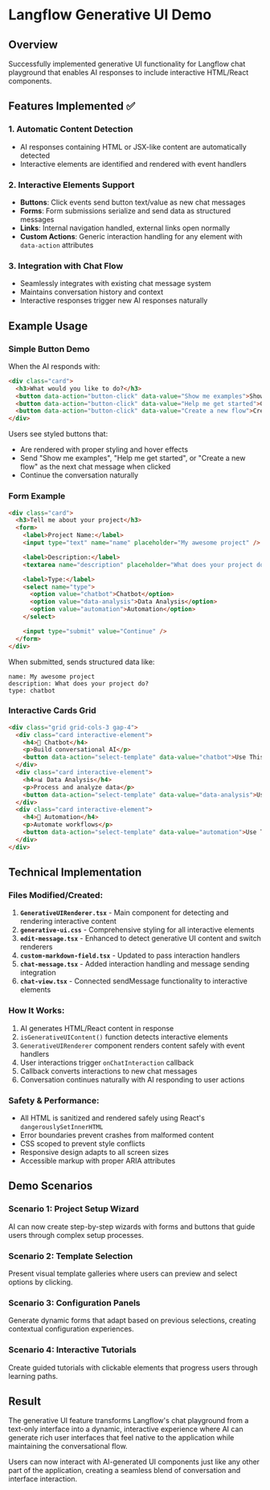 # Langflow Generative UI Demo

## Overview
Successfully implemented generative UI functionality for Langflow chat playground that enables AI responses to include interactive HTML/React components.

## Features Implemented ✅

### 1. **Automatic Content Detection**
- AI responses containing HTML or JSX-like content are automatically detected
- Interactive elements are identified and rendered with event handlers

### 2. **Interactive Elements Support**
- **Buttons**: Click events send button text/value as new chat messages
- **Forms**: Form submissions serialize and send data as structured messages
- **Links**: Internal navigation handled, external links open normally
- **Custom Actions**: Generic interaction handling for any element with `data-action` attributes

### 3. **Integration with Chat Flow**
- Seamlessly integrates with existing chat message system
- Maintains conversation history and context
- Interactive responses trigger new AI responses naturally

## Example Usage

### Simple Button Demo
When the AI responds with:
```html
<div class="card">
  <h3>What would you like to do?</h3>
  <button data-action="button-click" data-value="Show me examples">Show Examples</button>
  <button data-action="button-click" data-value="Help me get started">Get Help</button>
  <button data-action="button-click" data-value="Create a new flow">Create Flow</button>
</div>
```

Users see styled buttons that:
- Are rendered with proper styling and hover effects
- Send "Show me examples", "Help me get started", or "Create a new flow" as the next chat message when clicked
- Continue the conversation naturally

### Form Example
```html
<div class="card">
  <h3>Tell me about your project</h3>
  <form>
    <label>Project Name:</label>
    <input type="text" name="name" placeholder="My awesome project" />

    <label>Description:</label>
    <textarea name="description" placeholder="What does your project do?"></textarea>

    <label>Type:</label>
    <select name="type">
      <option value="chatbot">Chatbot</option>
      <option value="data-analysis">Data Analysis</option>
      <option value="automation">Automation</option>
    </select>

    <input type="submit" value="Continue" />
  </form>
</div>
```

When submitted, sends structured data like:
```
name: My awesome project
description: What does your project do?
type: chatbot
```

### Interactive Cards Grid
```html
<div class="grid grid-cols-3 gap-4">
  <div class="card interactive-element">
    <h4>🤖 Chatbot</h4>
    <p>Build conversational AI</p>
    <button data-action="select-template" data-value="chatbot">Use This</button>
  </div>
  <div class="card interactive-element">
    <h4>📊 Data Analysis</h4>
    <p>Process and analyze data</p>
    <button data-action="select-template" data-value="data-analysis">Use This</button>
  </div>
  <div class="card interactive-element">
    <h4>🔄 Automation</h4>
    <p>Automate workflows</p>
    <button data-action="select-template" data-value="automation">Use This</button>
  </div>
</div>
```

## Technical Implementation

### Files Modified/Created:
1. **`GenerativeUIRenderer.tsx`** - Main component for detecting and rendering interactive content
2. **`generative-ui.css`** - Comprehensive styling for all interactive elements
3. **`edit-message.tsx`** - Enhanced to detect generative UI content and switch renderers
4. **`custom-markdown-field.tsx`** - Updated to pass interaction handlers
5. **`chat-message.tsx`** - Added interaction handling and message sending integration
6. **`chat-view.tsx`** - Connected sendMessage functionality to interactive elements

### How It Works:
1. AI generates HTML/React content in response
2. `isGenerativeUIContent()` function detects interactive elements
3. `GenerativeUIRenderer` component renders content safely with event handlers
4. User interactions trigger `onChatInteraction` callback
5. Callback converts interactions to new chat messages
6. Conversation continues naturally with AI responding to user actions

### Safety & Performance:
- All HTML is sanitized and rendered safely using React's `dangerouslySetInnerHTML`
- Error boundaries prevent crashes from malformed content
- CSS scoped to prevent style conflicts
- Responsive design adapts to all screen sizes
- Accessible markup with proper ARIA attributes

## Demo Scenarios

### Scenario 1: Project Setup Wizard
AI can now create step-by-step wizards with forms and buttons that guide users through complex setup processes.

### Scenario 2: Template Selection
Present visual template galleries where users can preview and select options by clicking.

### Scenario 3: Configuration Panels
Generate dynamic forms that adapt based on previous selections, creating contextual configuration experiences.

### Scenario 4: Interactive Tutorials
Create guided tutorials with clickable elements that progress users through learning paths.

## Result
The generative UI feature transforms Langflow's chat playground from a text-only interface into a dynamic, interactive experience where AI can generate rich user interfaces that feel native to the application while maintaining the conversational flow.

Users can now interact with AI-generated UI components just like any other part of the application, creating a seamless blend of conversation and interface interaction.